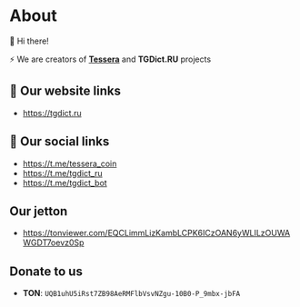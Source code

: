 # About

👋 Hi there!

⚡ We are creators of **[Tessera]([https://tgdict.ru](https://tonviewer.com/EQCLimmLizKambLCPK6ICzOAN6yWLILzOUWAWGDT7oevz0Sp))** and **TGDict.RU** projects

## 👀 Our website links
- https://tgdict.ru

## 👀 Our social links
- https://t.me/tessera_coin
- https://t.me/tgdict_ru
- https://t.me/tgdict_bot

## Our jetton
- https://tonviewer.com/EQCLimmLizKambLCPK6ICzOAN6yWLILzOUWAWGDT7oevz0Sp

## Donate to us
- **TON**: `UQB1uhU5iRst7ZB98AeRMFlbVsvNZgu-10B0-P_9mbx-jbFA`


<!--
-  Hi, I’m @tgdict
- 👀 I’m interested in ...
- 🌱 I’m currently learning ...
- 💞️ I’m looking to collaborate on ...
- 📫 How to reach me ...
- 😄 Pronouns: ...
-  Fun fact: ...
-->
